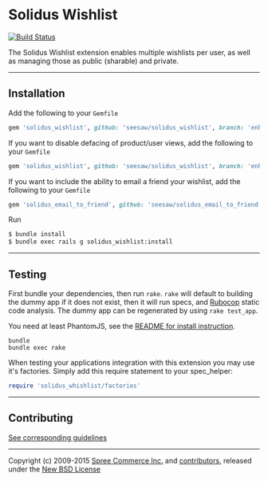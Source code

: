 # Solidus Wishlist

[![Build Status](https://travis-ci.org/seesaw/solidus_wishlist.svg?branch=enhancements)](https://travis-ci.org/seesaw/solidus_wishlist)

The Solidus Wishlist extension enables multiple wishlists per user, as well as managing those as public (sharable) and private.

---

## Installation

Add the following to your `Gemfile`
```ruby
gem 'solidus_wishlist', github: 'seesaw/solidus_wishlist', branch: 'enhancements'
```

If you want to disable defacing of product/user views, add the following to your `Gemfile`
```ruby
gem 'solidus_wishlist', github: 'seesaw/solidus_wishlist', branch: 'enhancements', require: 'solidus_wishlist_no_deface'
```

If you want to include the ability to email a friend your wishlist, add the following to your `Gemfile`
```ruby
gem 'solidus_email_to_friend', github: 'seesaw/solidus_email_to_friend', branch: 'enhancements'
```

Run
```sh
$ bundle install
$ bundle exec rails g solidus_wishlist:install
```

---

## Testing

First bundle your dependencies, then run `rake`. `rake` will default to building the dummy app if it does not exist, then it will run specs, and [Rubocop](https://github.com/bbatsov/rubocop) static code analysis. The dummy app can be regenerated by using `rake test_app`.

You need at least PhantomJS, see the [README for install instruction](https://github.com/teampoltergeist/poltergeist#installing-phantomjs).

```shell
bundle
bundle exec rake
```

When testing your applications integration with this extension you may use it's factories.
Simply add this require statement to your spec_helper:

```ruby
require 'solidus_whishlist/factories'
```

---

## Contributing

[See corresponding guidelines][1]

---

Copyright (c) 2009-2015 [Spree Commerce Inc.][4] and [contributors][5], released under the [New BSD License][3]

[1]: https://github.com/seesaw/solidus_wishlist/blob/enhancements/CONTRIBUTING.md
[3]: https://github.com/seesaw/solidus_wishlist/blob/enhancements/LICENSE.md
[4]: https://github.com/spree
[5]: https://github.com/seesaw/solidus_wishlist/graphs/contributors
